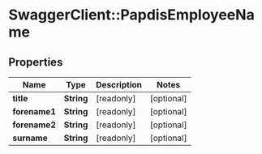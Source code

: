 # SwaggerClient::PapdisEmployeeName

## Properties
Name | Type | Description | Notes
------------ | ------------- | ------------- | -------------
**title** | **String** | [readonly] | [optional] 
**forename1** | **String** | [readonly] | [optional] 
**forename2** | **String** | [readonly] | [optional] 
**surname** | **String** | [readonly] | [optional] 

